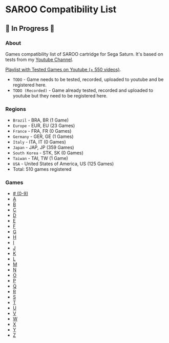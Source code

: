 # SAROO Compatibility List

## :construction: In Progress :construction:

### About

Games compatibility list of SAROO cartridge for Sega Saturn.
It's based on tests from my [Youtube Channel](https://www.youtube.com/@chap3l).

[Playlist with Tested Games on Youtube (+ 550 videos)](https://www.youtube.com/playlist?list=PLmsMlzwbRlgLngxWI9ZzPK44Gix1Ek-ZO).

- `TODO` - Game needs to be tested, recorded, uploaded to youtube and be registered here.
- `TODO (Recorded)` - Game already tested, recorded and uploaded to youtube but they need to be registered here.

### Regions

- `Brazil` - BRA, BR (1 Game)
- `Europe` - EUR, EU (23 Games)
- `France` - FRA, FR (0 Games)
- `Germany` - GER, GE (1 Games)
- `Italy` - ITA, IT (0 Games)
- `Japan` - JAP, JP (359 Games)
- `South Korea` - STK, SK (0 Games)
- `Taiwan` - TAI, TW (1 Game)
- `USA` - United States of America, US (125 Games)
- Total: 510 games registered

### Games

- [# (0-9)](./Sections/09.md)
- [A](./Sections/A.md)
- [B](./Sections/B.md)
- [C](./Sections/C.md)
- [D](./Sections/D.md)
- [E](./Sections/E.md)
- [F](./Sections/F.md)
- [G](./Sections/G.md)
- [H](./Sections/H.md)
- [I](./Sections/I.md)
- [J](./Sections/J.md)
- [K](./Sections/K.md)
- [L](./Sections/L.md)
- [M](./Sections/M.md)
- [N](./Sections/N.md)
- [O](./Sections/O.md)
- [P](./Sections/P.md)
- [Q](./Sections/Q.md)
- [R](./Sections/R.md)
- [S](./Sections/S.md)
- [T](./Sections/T.md)
- [U](./Sections/U.md)
- [V](./Sections/V.md)
- [W](./Sections/W.md)
- [X](./Sections/X.md)
- [Y](./Sections/Y.md)
- [Z](./Sections/Z.md)
